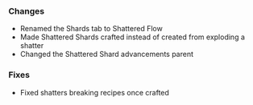 ### Changes
- Renamed the Shards tab to Shattered Flow
- Made Shattered Shards crafted instead of created from exploding a shatter
- Changed the Shattered Shard advancements parent

### Fixes
- Fixed shatters breaking recipes once crafted